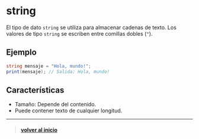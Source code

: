 # **string**

El tipo de dato `string` se utiliza para almacenar cadenas de texto. Los valores de tipo `string` se escriben entre comillas dobles (`"`).

## Ejemplo

```csharp
string mensaje = "Hola, mundo!";
print(mensaje); // Salida: Hola, mundo!
```

## Características

- Tamaño: Depende del contenido.
- Puede contener texto de cualquier longitud.

---
> #### [volver al inicio](../../README.md) 
